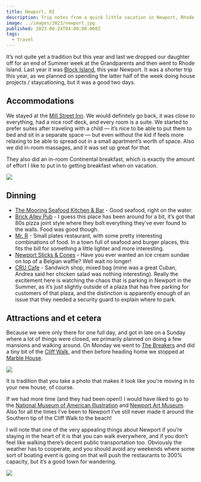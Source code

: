 ```yaml
---
title: Newport, RI
description: Trip notes from a quick little vacation in Newport, Rhode Island.
image: ../images/2023/newport.jpg
published: 2023-08-24T04:00:00.000Z
tags:
  - travel
---
```


It’s not quite yet a tradition but this year and last we dropped our daughter off for an end of Summer week at the Grandparents and then went to Rhode Island. Last year it was [Block Island](https://www.builtwith.coffee/blog-posts/2022/07/morning-view), this year Newport. It was a shorter trip this year, as we planned on spending the latter half of the week doing house projects / staycationing, but it was a good two days.

## Accommodations

We stayed at the [Mill Street Inn](https://www.millstreetinn.com/). We would definitely go back, it was close to everything, had a nice roof deck, and every room is a suite. We started to prefer suites after traveling with a child — it’s nice to be able to put them to bed and sit in a separate space — but even without the kid if feels more relaxing to be able to spread out in a small apartment’s worth of space. Also we did in-room massages, and it was set up great for that.

They also did an in-room Continental breakfast, which is exactly the amount of effort I like to put in to getting breakfast when on vacation.

![](https://coffee-cake.nyc3.digitaloceanspaces.com/images/gifs/continental.gif)

## Dinning

* [The Mooring Seafood Kitchen & Bar](https://www.mooringrestaurant.com/) - Good seafood, right on the water.
* [Brick Alley Pub](http://www.brickalley.com/) - I guess this place has been around for a bit, it’s got that 80s pizza joint style where they bolt everything they’ve ever found to the walls. Food was good though.
* [Mr. R](https://www.mrrfusion.com/) - Small plates restaurant, with some pretty interesting combinations of food. In a town full of seafood and burger places, this fits the bill for something a little lighter and more interesting.
* [Newport Sticks & Cones](https://www.newportsticksandcones.com/) - Have you ever wanted an ice cream sundae on top of a Belgian waffle? Well wait no longer!
* [CRU Cafe](http://www.crucafenewport.com/) - Sandwich shop, mixed bag (mine was a great Cuban, Andrea said her chicken salad was nothing interesting). Really the excitement here is watching the chaos that is parking in Newport in the Summer, as it’s just slightly outside of a plaza that has free parking for customers of that plaza, and the distinction is apparently enough of an issue that they needed a security guard to explain where to park.

## Attractions and et cetera

Because we were only there for one full day, and got in late on a Sunday where a lot of things were closed, we primarily planned on doing a few mansions and walking around. On Monday we went to [The Breakers](https://www.newportmansions.org/mansions-and-gardens/the-breakers/) and did a tiny bit of the [Cliff Walk](https://www.discovernewport.org/things-to-do/cliff-walk/), and then before heading home we stopped at [Marble House](https://www.newportmansions.org/mansions-and-gardens/marble-house/).

![](https://coffee-cake.nyc3.digitaloceanspaces.com/../images/2023/newport-2.jpeg)

It is tradition that you take a photo that makes it look like you're moving in to your new house, of course.

If we had more time (and they had been open!) I would have liked to go to the [National Museum of American Illustration](https://americanillustration.org/) and [Newport Art Museum](https://newportartmuseum.org/). Also for all the times I’ve been to Newport I’ve still never made it around the Southern tip of the Cliff Walk to the beach!

I will note that one of the very appealing things about Newport if you’re staying in the heart of it is that you can walk everywhere, and if you don’t feel like walking there’s decent public transportation too. Obviously the weather has to cooperate, and you should avoid any weekends where some sort of boating event is going on that will push the restaurants to 300% capacity, but it’s a good town for wandering.

![](https://coffee-cake.nyc3.digitaloceanspaces.com/../images/2023/newport.jpeg)
